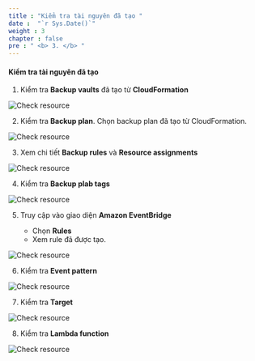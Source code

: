 ```yaml
---
title : "Kiểm tra tài nguyên đã tạo "
date :  "`r Sys.Date()`" 
weight : 3
chapter : false
pre : " <b> 3. </b> "
---
```


#### Kiểm tra tài nguyên đã tạo

1. Kiểm tra **Backup vaults** đã tạo từ **CloudFormation**

![Check resource](/images/4/0001.png?featherlight=false&width=90pc)

2. Kiểm tra **Backup plan**. Chọn backup plan đã tạo từ CloudFormation.

![Check resource](/images/4/0002.png?featherlight=false&width=90pc)

3. Xem chi tiết **Backup rules** và **Resource assignments**

![Check resource](/images/4/0003.png?featherlight=false&width=90pc)

4. Kiểm tra **Backup plab tags**

![Check resource](/images/4/0004.png?featherlight=false&width=90pc)

5. Truy cập vào giao diện **Amazon EventBridge**

   - Chọn **Rules**
   - Xem rule đã được tạo.

![Check resource](/images/4/0005.png?featherlight=false&width=90pc)

6. Kiểm tra **Event pattern**

![Check resource](/images/4/0006.png?featherlight=false&width=90pc)

7. Kiểm tra **Target**

![Check resource](/images/4/0007.png?featherlight=false&width=90pc)

8. Kiểm tra **Lambda function**

![Check resource](/images/4/0008.png?featherlight=false&width=90pc)
